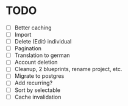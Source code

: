 # TODO
- [ ] Better caching
- [ ] Import
- [ ] Delete (Edit) individual
- [ ] Pagination
- [ ] Translation to german
- [ ] Account deletion
- [ ] Cleanup, 2 blueprints, rename project, etc.
- [ ] Migrate to postgres
- [ ] Add recurring?
- [ ] Sort by selectable
- [ ] Cache invalidation